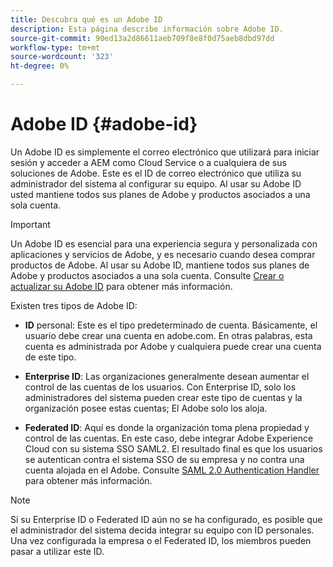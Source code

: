 ```yaml
---
title: Descubra qué es un Adobe ID
description: Esta página describe información sobre Adobe ID.
source-git-commit: 90ed13a2d86611aeb709f8e8f0d75aeb8dbd97dd
workflow-type: tm+mt
source-wordcount: '323'
ht-degree: 0%

---
```



# Adobe ID {#adobe-id}

Un Adobe ID es simplemente el correo electrónico que utilizará para iniciar sesión y acceder a AEM como Cloud Service o a cualquiera de sus soluciones de Adobe. Este es el ID de correo electrónico que utiliza su administrador del sistema al configurar su equipo. Al usar su Adobe ID usted mantiene todos sus planes de Adobe y productos asociados a una sola cuenta.

>[!IMPORTANT]
>Un Adobe ID es esencial para una experiencia segura y personalizada con aplicaciones y servicios de Adobe, y es necesario cuando desea comprar productos de Adobe. Al usar su Adobe ID, mantiene todos sus planes de Adobe y productos asociados a una sola cuenta. Consulte [Crear o actualizar su Adobe ID](https://helpx.adobe.com/ca/manage-account/using/create-update-adobe-id.html#HowtocreateorupdateyourAdobeID) para obtener más información.

Existen tres tipos de Adobe ID:

* **ID** personal: Este es el tipo predeterminado de cuenta. Básicamente, el usuario debe crear una cuenta en adobe.com. En otras palabras, esta cuenta es administrada por Adobe y cualquiera puede crear una cuenta de este tipo.

* **Enterprise ID**: Las organizaciones generalmente desean aumentar el control de las cuentas de los usuarios. Con Enterprise ID, solo los administradores del sistema pueden crear este tipo de cuentas y la organización posee estas cuentas; El Adobe solo los aloja.

* **Federated ID**: Aquí es donde la organización toma plena propiedad y control de las cuentas. En este caso, debe integrar Adobe Experience Cloud con su sistema SSO SAML2. El resultado final es que los usuarios se autentican contra el sistema SSO de su empresa y no contra una cuenta alojada en el Adobe. Consulte [SAML 2.0 Authentication Handler](https://experienceleague.adobe.com/docs/experience-manager-65/administering/security/saml-2-0-authenticationhandler.html?lang=en) para obtener más información.

>[!NOTE]
>Si su Enterprise ID o Federated ID aún no se ha configurado, es posible que el administrador del sistema decida integrar su equipo con ID personales. Una vez configurada la empresa o el Federated ID, los miembros pueden pasar a utilizar este ID.